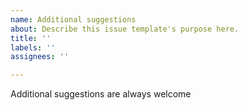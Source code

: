 ```yaml
---
name: Additional suggestions
about: Describe this issue template's purpose here.
title: ''
labels: ''
assignees: ''

---
```


Additional suggestions are always welcome
